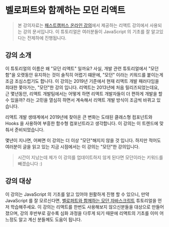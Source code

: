 # 벨로퍼트와 함께하는 모던 리액트

> 본 강의자료는 [패스트캠퍼스 온라인 강의](https://www.fastcampus.co.kr/dev_online_react/)에서 제공하는 리액트 강의에서 사용되는 강의 문서입니다. 이 튜토리얼은 여러분들이 JavaScript 의 기초를 잘 알고있다는 전제하에 진행됩니다.

## 강의 소개

이 튜토리얼의 이름은 왜 "모던 리액트" 일까요? 사실, 개발 관련 튜토리얼에서 "모던함"을 오랫동안 유지하는 것이 솔직히 어렵기 떄문에, "모던" 이라는 키워드를 붙이는게 조금 조심스럽기도 합니다. 이 강의는 2019년 기준에서 현재 리액트 개발 패러다임을 최대한 쫓아가는, "모던"한 강의 입니다. 리액트는 2013년에 처음 릴리즈되었는데요, 근 몇년동안, 리액트 개발팀에서는 어떻게 하면 리액트 개발자들이 더 편하게 개발을 할 수 있을까? 라는 고민을 열심히 하면서 계속해서 리액트 개발 방식이 조금씩 바뀌고 있습니다.

리액트 개발 생태계에서 2019년에 찾아온 큰 변화는 도태된 클래스형 컴포넌트와 Hooks 을 사용하여 부흥한 함수형 컴포넌트라고 생각합니다. 이 강의는 이 트렌드에 맞춰서 준비되었습니다.

몇년이 지나면, 어쩌면 이 강의는 더 이상 "모던"해지지 않을 것 입니다. 하지만 적어도 여러분이 글을 읽고 있는 지금 시점에서는 이 강의는 "모던"한 강의입니다.

> 시간이 지났는데 제가 이 강의를 업데이트하지 않게 된다면 모던이라는 키워드를 빼겠습니다 :)

## 강의 대상

이 강의는 JavaScript 의 기초를 알고 있어야 원활하게 진행 할 수 있으니, 만약 JavaScript 를 잘 모르신다면, [벨로퍼트와 함께하는 모던 자바스크립트](https://learnjs.vlpt.us/) 튜토리얼을 먼저 학습해주세요. 이 강의는 리액트를 한번도 사용해보지 않으신분들을 대상으로 만들어졌으며, 강의 후반부로 갈수록 심화 과정을 다루게 되기 때문에 리액트의 기초를 이미 어느정도 알고 계신 분들께도 도움이 됩니다.
